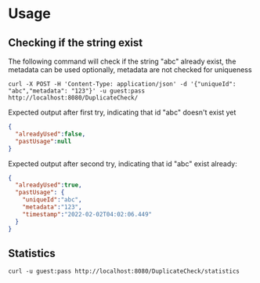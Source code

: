 # Usage
## Checking if the string exist
The following command will check if the string "abc" already exist, the metadata can be used optionally, metadata are not checked for uniqueness
```shell
curl -X POST -H 'Content-Type: application/json' -d '{"uniqueId": "abc","metadata": "123"}' -u guest:pass http://localhost:8080/DuplicateCheck/
```
Expected output after first try, indicating that id "abc" doesn't exist yet
```json
{
  "alreadyUsed":false,
  "pastUsage":null
}
```

Expected output after second try, indicating that id "abc" exist already:
```json
{
  "alreadyUsed":true,
  "pastUsage": {
    "uniqueId":"abc",
    "metadata":"123",
    "timestamp":"2022-02-02T04:02:06.449"
  }
}
```

## Statistics
```shell
curl -u guest:pass http://localhost:8080/DuplicateCheck/statistics
```